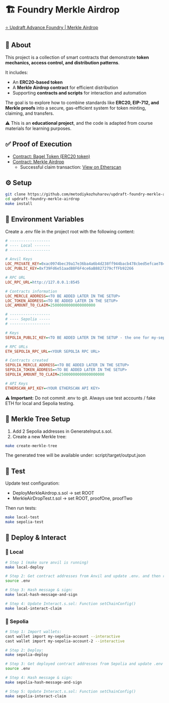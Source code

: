 # 🏗️ Foundry Merkle Airdrop

[⭐️ Updraft Advance Foundry | Merkle Airdrop](https://updraft.cyfrin.io/courses/advanced-foundry/merkle-airdrop/introduction)

## 📖 About  
This project is a collection of smart contracts that demonstrate **token mechanics, access control, and distribution patterns**.  

It includes:  
- An **ERC20-based token**  
- A **Merkle Airdrop contract** for efficient distribution  
- Supporting **contracts and scripts** for interaction and automation  

The goal is to explore how to combine standards like **ERC20, EIP-712, and Merkle proofs** into a secure, gas-efficient system for token minting, claiming, and transfers.

⚠️ This is an **educational project**, and the code is adapted from course materials for learning purposes.


## ✅ Proof of Execution  

- [Contract: Bagel Token (ERC20 token)](https://sepolia.etherscan.io/address/0x5a1c873bffb9a0236175e5586ff2cdccacae2f55)  
- [Contract: Merkle Airdrop](https://sepolia.etherscan.io/address/0x47cc83d93092e16fe95c7ce84794934203c7f16f)  
  - Successful claim transaction: [View on Etherscan](https://sepolia.etherscan.io/tx/0xb7e5beb36a9aa4f60899f202ad188eb9127c08483f8cd5d50647684f167fe2bb)


## ⚙️ Setup  

```bash
git clone https://github.com/metodiykozhuharov/updraft-foundry-merkle-airdrop.git
cd updraft-foundry-merkle-airdrop 
make install
```

## 🔐 Environment Variables

Create a .env file in the project root with the following content:

```ini
# ------------------
# ---- Local -------
# ------------------

# Anvil Keys
LOC_PRIVATE_KEY=0xac0974bec39a17e36ba4a6b4d238ff944bacb478cbed5efcae784d7bf4f2ff80
LOC_PUBLIC_KEY=0xf39Fd6e51aad88F6F4ce6aB8827279cffFb92266

# RPC URL
LOC_RPC_URL=http://127.0.0.1:8545

# Contracts information
LOC_MERCLE_ADDRESS=<TO BE ADDED LATER IN THE SETUP>
LOC_TOKEN_ADDRESS=<TO BE ADDED LATER IN THE SETUP>
LOC_AMOUNT_TO_CLAIM=25000000000000000000

# ------------------
# ---- Sepolia -----
# ------------------

# Keys
SEPOLIA_PUBLIC_KEY=<TO BE ADDED LATER IN THE SETUP - the one for my-sepolia-account>

# RPC URLs
ETH_SEPOLIA_RPC_URL=<YOUR SEPOLIA RPC URL>

# Contracts created
SEPOLIA_MERCLE_ADDRESS=<TO BE ADDED LATER IN THE SETUP>
SEPOLIA_TOKEN_ADDRESS=<TO BE ADDED LATER IN THE SETUP>
SEPOLIA_AMOUNT_TO_CLAIM=25000000000000000000

# API Keys
ETHERSCAN_API_KEY=<YOUR ETHERSCAN API KEY>
```

⚠️ **Important:** Do not commit .env to git. Always use test accounts / fake ETH for local and Sepolia testing.


## 🌳 Merkle Tree Setup

1. Add 2 Sepolia addresses in GenerateInput.s.sol.
2. Create a new Merkle tree:
```bash
make create-merkle-tree
```
The generated tree will be available under:
script/target/output.json

## 🧪 Test

Update test configuration:
- DeployMerkleAirdrop.s.sol → set ROOT
- MerkleAirDropTest.t.sol → set ROOT, proofOne, proofTwo

Then run tests:
```bash
make local-test
make sepolia-test
```

## 🚀 Deploy & Interact

### 🔹 Local

```bash
# Step 1 (make sure anvil is running)
make local-deploy

# Step 2: Get contract addresses from Anvil and update .env. and then reload environment:
source .env

# Step 3: Hash message & sign:
make local-hash-message-and-sign

# Step 4: Update Interact.s.sol: Function setChainConfig()
make local-interact-claim
```

### 🔹 Sepolia

```bash
# Step 1: Import wallets:
cast wallet import my-sepolia-account --interactive
cast wallet import my-sepolia-account-2 --interactive

# Step 2: Deploy:
make sepolia-deploy

# Step 3: Get deployed contract addresses from Sepolia and update .env and then reload environment:
source .env

# Step 4: Hash message & sign:
make sepolia-hash-message-and-sign

# Step 5: Update Interact.s.sol: Function setChainConfig()
make sepolia-interact-claim
```
